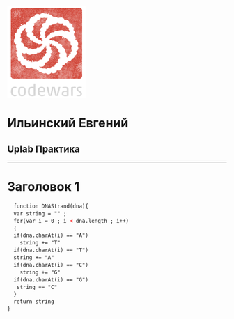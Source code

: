![](codewars.png)

# Ильинский Евгений
## Uplab Практика


____
# Заголовок 1
```html
  function DNAStrand(dna){
  var string = "" ;
  for(var i = 0 ; i < dna.length ; i++)
  {
  if(dna.charAt(i) == "A")
    string += "T"
  if(dna.charAt(i) == "T")
  string += "A"
  if(dna.charAt(i) == "C")
    string += "G"
  if(dna.charAt(i) == "G")
   string += "C"
  }
  return string 
}
```
